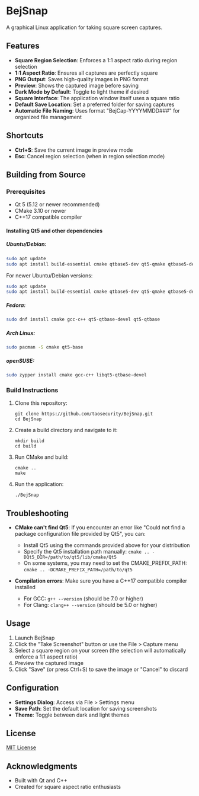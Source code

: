 # BejSnap

A graphical Linux application for taking square screen captures.

## Features

- **Square Region Selection**: Enforces a 1:1 aspect ratio during region selection
- **1:1 Aspect Ratio**: Ensures all captures are perfectly square
- **PNG Output**: Saves high-quality images in PNG format
- **Preview**: Shows the captured image before saving
- **Dark Mode by Default**: Toggle to light theme if desired
- **Square Interface**: The application window itself uses a square ratio
- **Default Save Location**: Set a preferred folder for saving captures
- **Automatic File Naming**: Uses format "BejCap-YYYYMMDD###" for organized file management

## Shortcuts

- **Ctrl+S**: Save the current image in preview mode
- **Esc**: Cancel region selection (when in region selection mode)

## Building from Source

### Prerequisites

- Qt 5 (5.12 or newer recommended)
- CMake 3.10 or newer
- C++17 compatible compiler

#### Installing Qt5 and other dependencies

##### Ubuntu/Debian:
```bash
sudo apt update
sudo apt install build-essential cmake qtbase5-dev qt5-qmake qtbase5-dev-tools libqt5widgets5 libqt5gui5 libqt5core5a
```

For newer Ubuntu/Debian versions:
```bash
sudo apt update
sudo apt install build-essential cmake qtbase5-dev qt5-qmake qtbase5-dev-tools
```

##### Fedora:
```bash
sudo dnf install cmake gcc-c++ qt5-qtbase-devel qt5-qtbase
```

##### Arch Linux:
```bash
sudo pacman -S cmake qt5-base
```

##### openSUSE:
```bash
sudo zypper install cmake gcc-c++ libqt5-qtbase-devel
```

### Build Instructions

1. Clone this repository:
   ```
   git clone https://github.com/taosecurity/BejSnap.git
   cd BejSnap
   ```

2. Create a build directory and navigate to it:
   ```
   mkdir build
   cd build
   ```

3. Run CMake and build:
   ```
   cmake ..
   make
   ```

4. Run the application:
   ```
   ./BejSnap
   ```

## Troubleshooting

- **CMake can't find Qt5**: If you encounter an error like "Could not find a package configuration file provided by Qt5", you can:
  - Install Qt5 using the commands provided above for your distribution
  - Specify the Qt5 installation path manually: `cmake .. -DQt5_DIR=/path/to/qt5/lib/cmake/Qt5`
  - On some systems, you may need to set the CMAKE_PREFIX_PATH: `cmake .. -DCMAKE_PREFIX_PATH=/path/to/qt5`

- **Compilation errors**: Make sure you have a C++17 compatible compiler installed
  - For GCC: `g++ --version` (should be 7.0 or higher)
  - For Clang: `clang++ --version` (should be 5.0 or higher)

## Usage

1. Launch BejSnap
2. Click the "Take Screenshot" button or use the File > Capture menu
3. Select a square region on your screen (the selection will automatically enforce a 1:1 aspect ratio)
4. Preview the captured image
5. Click "Save" (or press Ctrl+S) to save the image or "Cancel" to discard

## Configuration

- **Settings Dialog**: Access via File > Settings menu
- **Save Path**: Set the default location for saving screenshots
- **Theme**: Toggle between dark and light themes

## License

[MIT License](LICENSE)

## Acknowledgments

- Built with Qt and C++
- Created for square aspect ratio enthusiasts
